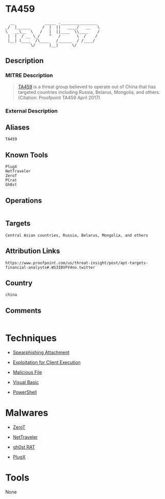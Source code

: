 
# TA459

```
  __             _____ .________________ 
_/  |______     /  |  ||   ____/   __   \
\   __\__  \   /   |  ||____  \\____    /
 |  |  / __ \_/    ^   /       \  /    / 
 |__| (____  /\____   /______  / /____/  
           \/      |__|      \/          

```

## Description

### MITRE Description

> [TA459](https://attack.mitre.org/groups/G0062) is a threat group believed to operate out of China that has targeted countries including Russia, Belarus, Mongolia, and others. (Citation: Proofpoint TA459 April 2017)

### External Description

> 

## Aliases

```
TA459
```

## Known Tools

```
PlugX
NetTraveler
ZeroT
PCrat
Gh0st
```

## Operations

```

```

## Targets

```
Central Asian countries, Russia, Belarus, Mongolia, and others
```

## Attribution Links

```
https://www.proofpoint.com/us/threat-insight/post/apt-targets-financial-analysts#.WS3IBVFV4no.twitter
```

## Country

```
china
```

## Comments

```

```

# Techniques


* [Spearphishing Attachment](../techniques/Spearphishing-Attachment.md)

* [Exploitation for Client Execution](../techniques/Exploitation-for-Client-Execution.md)
    
* [Malicious File](../techniques/Malicious-File.md)
    
* [Visual Basic](../techniques/Visual-Basic.md)
    
* [PowerShell](../techniques/PowerShell.md)
    

# Malwares


* [ZeroT](../malwares/ZeroT.md)

* [NetTraveler](../malwares/NetTraveler.md)
    
* [gh0st RAT](../malwares/gh0st-RAT.md)
    
* [PlugX](../malwares/PlugX.md)
    

# Tools

None
